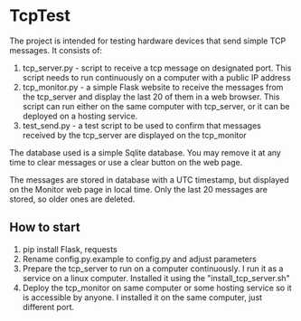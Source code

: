 # TcpTest
The project is intended for testing hardware devices that send simple TCP messages.
It consists of:

1. tcp_server.py - script to receive a tcp message on designated port. This script needs to run continuously on a computer with a public IP address
2. tcp_monitor.py - a simple Flask website to receive the messages from the tcp_server and display the last 20 of them in a web browser. This script can run either on the same computer with tcp_server, or it can be deployed on a hosting service.
3. test_send.py - a test script to be used to confirm that messages received by the tcp_server are displayed on the tcp_monitor

The database used is a simple Sqlite database. You may remove it at any time to clear messages or use a clear button on the web page.

The messages are stored in database with a UTC timestamp, but displayed on the Monitor web page in local time. Only the last 20 messages are stored, so older ones are deleted.

## How to start
1. pip install Flask, requests
2. Rename config.py.example to config.py and adjust parameters
3. Prepare the tcp_server to run on a computer continuously. I run it as a service on a linux computer. Installed it using the "install_tcp_server.sh"
4. Deploy the tcp_monitor on same computer or some hosting service so it is accessible by anyone. I installed it on the same computer, just different port.
